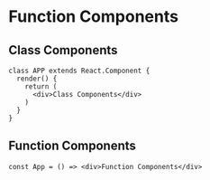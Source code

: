 # Function Components

## Class Components

```tsx
class APP extends React.Component {
  render() {
    return (
      <div>Class Components</div>
    )
  }
}
```

## Function Components

```tsx
const App = () => <div>Function Components</div>
```
